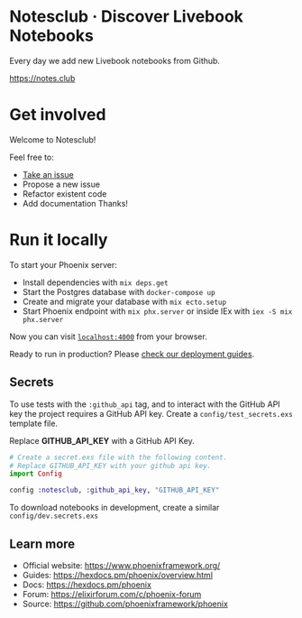 # Notesclub · Discover Livebook Notebooks

Every day we add new Livebook notebooks from Github.

https://notes.club

# Get involved

Welcome to Notesclub!

Feel free to:
- [Take an issue](https://github.com/notesclub/notesclub/issues)
- Propose a new issue
- Refactor existent code
- Add documentation
Thanks!

# Run it locally

To start your Phoenix server:

  * Install dependencies with `mix deps.get`
  * Start the Postgres database with `docker-compose up`
  * Create and migrate your database with `mix ecto.setup`
  * Start Phoenix endpoint with `mix phx.server` or inside IEx with `iex -S mix phx.server`

Now you can visit [`localhost:4000`](http://localhost:4000) from your browser.

Ready to run in production? Please [check our deployment guides](https://hexdocs.pm/phoenix/deployment.html).

## Secrets

To use tests with the `:github_api` tag, and to interact with the GitHub API key the project requires a GitHub API key.
Create a `config/test_secrets.exs` template file.

Replace **GITHUB_API_KEY** with a GitHub API Key.

```elixir
# Create a secret.exs file with the following content.
# Replace GITHUB_API_KEY with your github api key.
import Config

config :notesclub, :github_api_key, "GITHUB_API_KEY"

```

To download notebooks in development, create a similar `config/dev.secrets.exs`

## Learn more

  * Official website: https://www.phoenixframework.org/
  * Guides: https://hexdocs.pm/phoenix/overview.html
  * Docs: https://hexdocs.pm/phoenix
  * Forum: https://elixirforum.com/c/phoenix-forum
  * Source: https://github.com/phoenixframework/phoenix
